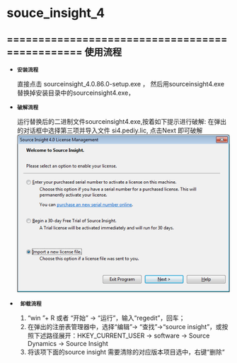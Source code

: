 # souce_insight_4
===============================================
使用流程
-------------------
- **`安装流程`**
	
	直接点击 sourceinsight_4.0.86.0-setup.exe ，
	然后用sourceinsight4.exe 替换掉安装目录中的sourceinsight4.exe，

- **`破解流程`**
	
	运行替换后的二进制文件sourceinsight4.exe,按着如下提示进行破解:
	在弹出的对话框中选择第三项并导入文件 si4.pediy.lic, 点击Next 即可破解
	![破解](./image/破解提示图.png)


- **` 卸载流程`**
	
	1. “win ”+ R  或者  “开始” -> “运行”，输入“regedit”，回车；
	2. 在弹出的注册表管理器中，选择“编辑”-> “查找”->“source insight”，或按照下述路径展开：HKEY_CURRENT_USER -> software -> Source Dynamics -> Source Insight
	3. 将该项下面的source insight 需要清除的对应版本项目选中，右键“删除“
